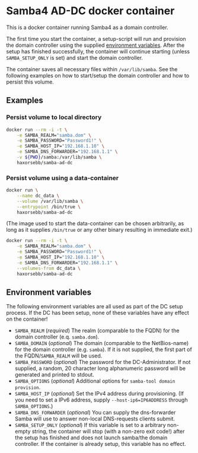 # Samba4 AD-DC docker container

This is a docker container running Samba4 as a domain controller.

The first time you start the container, a setup-script will run and provision the domain controller using the supplied [environment variables](#environment-variables).
After the setup has finished successfully, the container will continue starting (unless `SAMBA_SETUP_ONLY` is set) and start the domain controller.

The container saves all necessary files within `/var/lib/samba`.
See the following examples on how to start/setup the domain controller and how to persist this volume.

## Examples

### Persist volume to local directory

```bash
docker run --rm -i -t \
    -e SAMBA_REALM="samba.dom" \
    -e SAMBA_PASSWORD="Password1!" \
    -e SAMBA_HOST_IP="192.168.1.10" \
    -e SAMBA_DNS_FORWARDER="192.168.1.1" \
    -v ${PWD}/samba:/var/lib/samba \
    haxorsebb/samba-ad-dc
```

### Persist volume using a data-container

```bash
docker run \
    --name dc_data \
    --volume /var/lib/samba \
    --entrypoint /bin/true \
    haxorsebb/samba-ad-dc
```

(The image used to start the data-container can be chosen arbitrarily, as long as it supplies `/bin/true` or any other binary resulting in immediate exit.)

```bash
docker run --rm -i -t \
    -e SAMBA_REALM="samba.dom" \
    -e SAMBA_PASSWORD="Password1!" \
    -e SAMBA_HOST_IP="192.168.1.10" \
    -e SAMBA_DNS_FORWARDER="192.168.1.1" \
    --volumes-from dc_data \
    haxorsebb/samba-ad-dc
```

## Environment variables

The following environment variables are all used as part of the DC setup process.
If the DC has been setup, none of these variables have any effect on the container!

- `SAMBA_REALM` (*required*) The realm (comparable to the FQDN) for the domain controller (e.q. `samba.dom`).
- `SAMBA_DOMAIN` (*optional*) The domain (comparable to the NetBios-name) for the domain controller (e.g. `samba`).
    If it is not supplied, the first part of the FQDN/`SAMBA_REALM` will be used.
- `SAMBA_PASSWORD` (*optional*) The password for the DC-Administrator.
    If not supplied, a random, 20 character long alphanumeric password will be generated and printed to stdout.
- `SAMBA_OPTIONS` (*optional*) Additional options for `samba-tool domain provision`.
- `SAMBA_HOST_IP` (*optional*) Set the IPv4 address during provisioning.
    (If you need to set a IPv6 address, supply `--host-ip6=IP6ADDRESS` through `SAMBA_OPTIONS`.)
- `SAMBA_DNS_FORWARDER` (*optional*) You can supply the dns-forwarder Samba will use to answer non-local DNS-requests clients submit.
- `SAMBA_SETUP_ONLY` (*optional*) If this variable is set to a arbitrary non-empty string, the container will stop (with a non-zero exit code!) after the setup has finished and does not launch samba/the domain controller.
    If the container is already setup, this variable has no effect.

